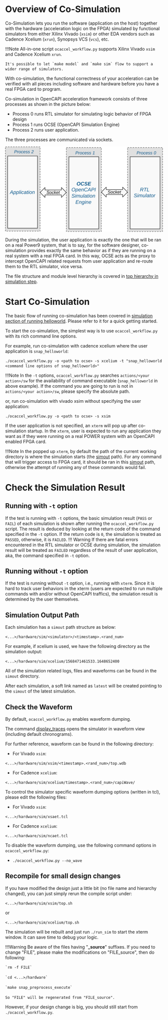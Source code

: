 # Overview of Co-Simulation

Co-Simulation lets you run the software (application on the host) together with the hardware (acceleration logic on the FPGA) simulated by functional simulators from either Xilinx Vivado (`xsim`) or other EDA vendors such as Cadence Xcelium (`xrun`), Synopsys VCS (`vcs`), etc.

!!!Note 
    All-in-one script `ocaccel_workflow.py` supports Xilinx Vivado `xsim` and Cadence Xcelium `xrun`. 
    
    It's possible to let `make model` and `make sim` flow to support a wider range of simulators. 

With co-simulation, the functional correctness of your acceleration can be verified with all pieces including software and hardware before you have a real FPGA card to program.

Co-simulation in OpenCAPI acceleration framework consists of three processes as shown in the picture below:

* Process 0 runs RTL simulator for simulating logic behavior of FPGA design
* Process 1 runs OCSE (OpenCAPI Simulation Engine)
* Process 2 runs user application.
  

The three processes are communicated via sockets.

![co-simulation overview](./pictures/6-overview.svg)

During the simulation, the user application is exactly the one that will be ran on a real Power9 system, that is to say, for the software designer, co-simulation provides exactly the same behavior as if they are running on a real system with a real FPGA card. In this way, OCSE acts as the proxy to intercept OpenCAPI related requests from user application and re-route them to the RTL simulator, vice versa.

The file structure and module level hierarchy is covered in [top hierarchy in simulation step].

[top hierarchy in simulation step]: ../../repository/#top-hierarchy-in-simulation-step

# Start Co-Simulation

The basic flow of running co-simulation has been covered in [simulation section of running helloworld]. Please refer to it for a quick getting started.

[simulation section of running helloworld]: ../../user-guide/2-run-helloworld/#simulation

To start the co-simulation, the simplest way is to use `ocaccel_workflow.py` with its rich command line options.

For example, run co-simulation with cadence xcelium where the user application is `snap_helloworld`:

```
./ocaccel_workflow.py -o <path to ocse> -s xcelium -t "snap_helloworld <command line options of snap_helloworld>"
```
!!!Note
    In the `-t` options, `ocaccel_workflow.py` searches `actions/<your action>/sw` for the availability of command executable (`snap_helloworld` in above example). If the command you are going to run is not in `actions/<your action>/sw`, please specify the absolute path. 

or, run co-simulation with vivado xsim without specifying the user application:

```
./ocaccel_workflow.py -o <path to ocse> -s xsim
```

If the user application is not specified, an `xterm` will pop up after co-simulation startup. In the `xterm`, user is expected to run any application they want as if they were running on a real POWER system with an OpenCAPI enabled FPGA card.  

!!!Note
    In the popped up `xterm`, by default the path of the current working directory is where the simulation starts (the [simout] path). For any command that will trigger access to FPGA card, it should be ran in this [simout] path, otherwise the attempt of running any of these commands would fail.

# Check the Simulation Result

## Running with `-t` option

If the test is running with `-t` options, the basic simulation result (`PASS` or `FAIL`) of each simulation is shown after running the `ocaccel_workflow.py` script. The result is deduced by looking at the return code of the command specified in the `-t` option. If the return code is `0`, the simulation is treated as `PASSED`, otherwise, it is `FAILED`. 
!!! Warning
    If there are fatal errors encountered in the RTL simulator or OCSE during simulation, the simulation result will be treated as `FAILED` regardless of the result of user application, aka, the command specified in `-t` option.

## Running without `-t` option
If the test is running without `-t` option, i.e., running with `xterm`. Since it is hard to track user behaviors in the xterm (users are expected to run multiple commands with and/or without OpenCAPI traffics), the simulation result is determined by the user themselves.

## Simulation Output Path
[simout]: ../../user-guide/6-co-simulation/#simulation-output-path
Each simulation has a `simout` path structure as below:

```
<...>/hardware/sim/<simulator>/<timestamp>.<rand_num>
```

For example, if xcelium is used, we have the following directory as the simulation output:
```
<...>/hardware/sim/xcelium/1568471461533.1648652400
```

All of the simulation related logs, files and waveforms can be found in the `simout` directory.

After each simulation, a soft link named as `latest` will be created pointing to the `simout` of the latest simulation.

## Check the Waveform

By default, `ocaccel_workflow.py` enables waveform dumping.

The command [display_traces](https://github.com/OpenCAPI/oc-accel/blob/master/display_traces) opens the simulator in waveform view  (including default chronograms).

For further reference,  waveform can be found in the following directory:

- For Vivado `xsim`:

```
<...>/hardware/sim/xsim/<timestamp>.<rand_num>/top.wdb
```

- For Cadence `xcelium`:

```
<...>/hardware/sim/xcelium/timestamp>.<rand_num>/capiWave/
```

To control the simulator specific waveform dumping options (written in tcl), please edit the following files:

- For Vivado `xsim`:

```
<...>/hardware/sim/xsaet.tcl
```

- For Cadence `xcelium`:

```
<...>/hardware/sim/ncaet.tcl
```

To disable the waveform dumping, use the following command options in `ocaccel_workflow.py`:
- ```
  ./ocaccel_workflow.py --no_wave
  ```


## Recompile for small design changes

If you have modified the design just a little bit (no file name and hierarchy changed), you can just simply rerun the compile script under: 

```
<...>/hardware/sim/xsim/top.sh
```

or 
```
<...>/hardware/sim/xcelium/top.sh
```

The simulation will be rebuilt and just run `./run_sim` to start the xterm window. It can save time to debug your logic.


!!!Warning
    Be aware of the files having "**_source**" suffixes. If you need to change "FILE", please make the modifications on "FILE_source", then do following: 

    `rm -f FILE`
    
    `cd <...>/hardware`
    
    `make snap_preprocess_execute`
    
    So "FILE" will be regenerated from "FILE_source".


However, if your design change is big, you should still start from `./ocaccel_workflow.py`.

